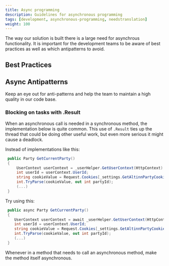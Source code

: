 ```yaml
---
title: Async programming                 
description: Guidelines for asynchronous programming
tags: [development, asynchronous-programming, needstranslation]
weight: 100
---
```


The way our solution is built there is a large need for asynchrous functionality.
It is important for the development teams to be aware of best practices as well as 
which antipatterns to avoid.

## Best Practices

## Async Antipatterns

Keep an eye out for anti-patterns and help the team to maintain a high quality in our code base.

### Blocking on tasks with .Result

When an asynchronous call is needed in a synchronous method, the implementation below is quite common.
This use of `.Result` ties up the thread that could be doing other useful work, but even more serious
it might cause a deadlock.

Instead of implementations like this:

```cs
 public Party GetCurrentParty()
 {
     UserContext userContext = _userHelper.GetUserContext(HttpContext).Result;
     int userId = userContext.UserId;
     string cookieValue = Request.Cookies[_settings.GetAltinnPartyCookieName];
     int.TryParse(cookieValue, out int partyId);
     (...)
 }

```

Try using this:

```cs
 public async Party GetCurrentParty()
 {
    UserContext userContext = await _userHelper.GetUserContext(HttpContext);
    int userId = userContext.UserId;
    string cookieValue = Request.Cookies[_settings.GetAltinnPartyCookieName];
    int.TryParse(cookieValue, out int partyId);
    (...)
 }

```

Whenever in a method that needs to call an asynchronous method, make the method itself asynchronous.
